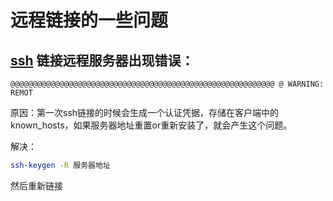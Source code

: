 # 远程链接的一些问题

## [ssh](https://so.csdn.net/so/search?q=ssh&spm=1001.2101.3001.7020) 链接远程服务器出现错误：

```
@@@@@@@@@@@@@@@@@@@@@@@@@@@@@@@@@@@@@@@@@@@@@@@@@@@@@@@@@@@ @ WARNING: REMOT
```

原因：第一次ssh链接的时候会生成一个认证凭据，存储在客户端中的known_hosts，如果服务器地址重置or重新安装了，就会产生这个问题。

解决：

```bash
ssh-keygen -R 服务器地址
```

然后重新链接